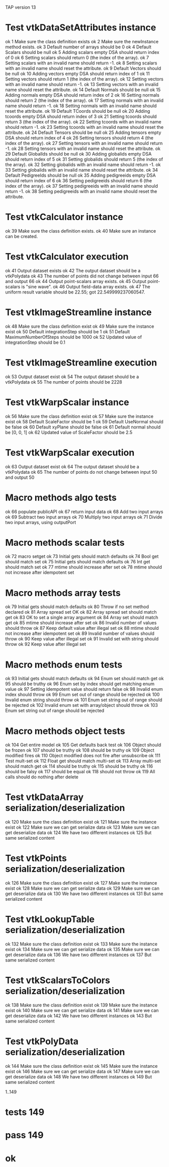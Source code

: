 TAP version 13
# Test vtkDataSetAttributes instance
ok 1 Make sure the class definition exists
ok 2 Make sure the newInstance method exists.
ok 3 Default number of arrays should be 0
ok 4 Default Scalars should be null
ok 5 Adding scalars empty DSA should return index of 0
ok 6 Setting scalars should return 0 (the index of the array).
ok 7 Setting scalars with an invalid name should return -1.
ok 8 Setting scalars with an invalid name should reset the attribute.
ok 9 Default Vectors should be null
ok 10 Adding vectors empty DSA should return index of 1
ok 11 Setting vectors should return 1 (the index of the array).
ok 12 Setting vectors with an invalid name should return -1.
ok 13 Setting vectors with an invalid name should reset the attribute.
ok 14 Default Normals should be null
ok 15 Adding normals empty DSA should return index of 2
ok 16 Setting normals should return 2 (the index of the array).
ok 17 Setting normals with an invalid name should return -1.
ok 18 Setting normals with an invalid name should reset the attribute.
ok 19 Default TCoords should be null
ok 20 Adding tcoords empty DSA should return index of 3
ok 21 Setting tcoords should return 3 (the index of the array).
ok 22 Setting tcoords with an invalid name should return -1.
ok 23 Setting tcoords with an invalid name should reset the attribute.
ok 24 Default Tensors should be null
ok 25 Adding tensors empty DSA should return index of 4
ok 26 Setting tensors should return 4 (the index of the array).
ok 27 Setting tensors with an invalid name should return -1.
ok 28 Setting tensors with an invalid name should reset the attribute.
ok 29 Default GlobalIds should be null
ok 30 Adding globalids empty DSA should return index of 5
ok 31 Setting globalids should return 5 (the index of the array).
ok 32 Setting globalids with an invalid name should return -1.
ok 33 Setting globalids with an invalid name should reset the attribute.
ok 34 Default PedigreeIds should be null
ok 35 Adding pedigreeids empty DSA should return index of 6
ok 36 Setting pedigreeids should return 6 (the index of the array).
ok 37 Setting pedigreeids with an invalid name should return -1.
ok 38 Setting pedigreeids with an invalid name should reset the attribute.
# Test vtkCalculator instance
ok 39 Make sure the class definition exists.
ok 40 Make sure an instance can be created.
# Test vtkCalculator execution
ok 41 Output dataset exists
ok 42 The output dataset should be a vtkPolydata
ok 43 The number of points did not change between input 66 and output 66
ok 44 Output point-scalars array exists.
ok 45 Output point-scalars is "sine wave".
ok 46 Output field-data array exists.
ok 47 The uniform result variable should be 22.55; got 22.549999237060547.
# Test vtkImageStreamline instance
ok 48 Make sure the class definition exist
ok 49 Make sure the instance exist
ok 50 Default integrationStep should be 1
ok 51 Default MaximumNumberOfSteps should be 1000
ok 52 Updated value of integrationStep should be 0.1
# Test vtkImageStreamline execution
ok 53 Output dataset exist
ok 54 The output dataset should be a vtkPolydata
ok 55 The number of points should be 2228
# Test vtkWarpScalar instance
ok 56 Make sure the class definition exist
ok 57 Make sure the instance exist
ok 58 Default ScaleFactor should be 1
ok 59 Default UseNormal should be false
ok 60 Default xyPlane should be false
ok 61 Default normal should be [0, 0, 1]
ok 62 Updated value of ScaleFactor should be 2.5
# Test vtkWarpScalar execution
ok 63 Output dataset exist
ok 64 The output dataset should be a vtkPolydata
ok 65 The number of points do not change between input 50 and output 50
# Macro methods algo tests
ok 66 populate publicAPI
ok 67 return input data
ok 68 Add two input arrays
ok 69 Subtract two input arrays
ok 70 Multiply two input arrays
ok 71 Divide two input arrays, using outputPort
# Macro methods scalar tests
ok 72 macro setget
ok 73 Initial gets should match defaults
ok 74 Bool get should match set
ok 75 Initial gets should match defaults
ok 76 Int get should match set
ok 77 mtime should increase after set
ok 78 mtime should not increase after idempotent set
# Macro methods array tests
ok 79 Initial gets should match defaults
ok 80 Throw if no set method declared
ok 81 Array spread set OK
ok 82 Array spread set should match get
ok 83 OK to set a single array argument
ok 84 Array set should match get
ok 85 mtime should increase after set
ok 86 Invalid number of values should throw
ok 87 Keep default value after illegal set
ok 88 mtime should not increase after idempotent set
ok 89 Invalid number of values should throw
ok 90 Keep value after illegal set
ok 91 Invalid set with string should throw
ok 92 Keep value after illegal set
# Macro methods enum tests
ok 93 Initial gets should match defaults
ok 94 Enum set should match get
ok 95 should be truthy
ok 96 Enum set by index should get matching enum value
ok 97 Setting idempotent value should return false
ok 98 Invalid enum index should throw
ok 99 Enum set out of range should be rejected
ok 100 Invalid enum string should throw
ok 101 Enum set string out of range should be rejected
ok 102 Invalid enum set with array/object should throw
ok 103 Enum set string out of range should be rejected
# Macro methods object tests
ok 104 Get entire model
ok 105 Get defaults back test
ok 106 Object should be frozen
ok 107 should be truthy
ok 108 should be truthy
ok 109 Object modified fires
ok 110 Object modified does not fire after unsubscribe
ok 111 Test mult-set
ok 112 Float get should match multi-set
ok 113 Array multi-set should match get
ok 114 should be truthy
ok 115 should be truthy
ok 116 should be falsy
ok 117 should be equal
ok 118 should not throw
ok 119 All calls should do nothing after delete
# Test vtkDataArray serialization/deserialization
ok 120 Make sure the class definition exist
ok 121 Make sure the instance exist
ok 122 Make sure we can get serialize data
ok 123 Make sure we can get deserialize data
ok 124 We have two different instances
ok 125 But same serialized content
# Test vtkPoints serialization/deserialization
ok 126 Make sure the class definition exist
ok 127 Make sure the instance exist
ok 128 Make sure we can get serialize data
ok 129 Make sure we can get deserialize data
ok 130 We have two different instances
ok 131 But same serialized content
# Test vtkLookupTable serialization/deserialization
ok 132 Make sure the class definition exist
ok 133 Make sure the instance exist
ok 134 Make sure we can get serialize data
ok 135 Make sure we can get deserialize data
ok 136 We have two different instances
ok 137 But same serialized content
# Test vtkScalarsToColors serialization/deserialization
ok 138 Make sure the class definition exist
ok 139 Make sure the instance exist
ok 140 Make sure we can get serialize data
ok 141 Make sure we can get deserialize data
ok 142 We have two different instances
ok 143 But same serialized content
# Test vtkPolyData serialization/deserialization
ok 144 Make sure the class definition exist
ok 145 Make sure the instance exist
ok 146 Make sure we can get serialize data
ok 147 Make sure we can get deserialize data
ok 148 We have two different instances
ok 149 But same serialized content

1..149
# tests 149
# pass  149

# ok

